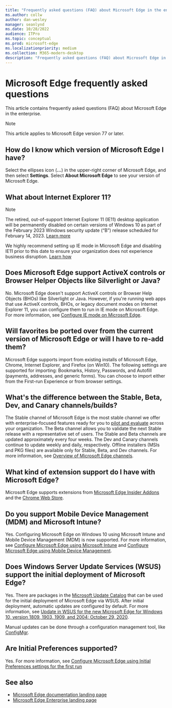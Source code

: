 ```yaml
---
title: "Frequently asked questions (FAQ) about Microsoft Edge in the enterprise"
ms.author: collw
author: dan-wesley
manager: seanlynd
ms.date: 10/28/2022
audience: ITPro
ms.topic: conceptual
ms.prod: microsoft-edge
ms.localizationpriority: medium
ms.collection: M365-modern-desktop
description: "Frequently asked questions (FAQ) about Microsoft Edge in the enterprise"
--- 
```



# Microsoft Edge frequently asked questions

This article contains frequently asked questions (FAQ) about Microsoft Edge in the enterprise.

> [!NOTE]
> This article applies to Microsoft Edge version 77 or later.

## How do I know which version of Microsoft Edge I have?

Select the ellipses icon (**...**) in the upper-right corner of Microsoft Edge, and then select **Settings**. Select **About Microsoft Edge** to see your version of Microsoft Edge.

## What about Internet Explorer 11?

>[!Note]
> The retired, out-of-support Internet Explorer 11 (IE11) desktop application will be permanently disabled on certain versions of Windows 10 as part of the February 2023 Windows security update (“B”) release scheduled for February 14, 2023. [Learn more](https://techcommunity.microsoft.com/t5/windows-it-pro-blog/internet-explorer-11-desktop-app-retirement-faq/ba-p/2366549)
>
> We highly recommend setting up IE mode in Microsoft Edge and disabling IE11 prior to this date to ensure your organization does not experience business disruption. [Learn how](https://techcommunity.microsoft.com/t5/windows-it-pro-blog/control-ie-retirement-on-your-own-schedule-with-the-disable-ie/ba-p/3627725)
>

## Does Microsoft Edge support ActiveX controls or Browser Helper Objects like Silverlight or Java?

No. Microsoft Edge doesn't support ActiveX controls or Browser Help Objects (BHOs) like Silverlight or Java. However, if you're running web apps that use ActiveX controls, BHOs, or legacy document modes on Internet Explorer 11, you can configure them to run in IE mode on  Microsoft Edge. For more information, see [Configure IE mode on Microsoft Edge](./edge-ie-mode.md).

## Will favorites be ported over from the current version of Microsoft Edge or will I have to re-add them?

Microsoft Edge supports import from existing installs of Microsoft Edge, Chrome, Internet Explorer, and Firefox (on Win10). The following settings are supported for importing: Bookmarks, History, Passwords, and Autofill (payments, addresses, and generic forms). You can choose to import either from the First-run Experience or from browser settings.

## What's the difference between the Stable, Beta, Dev, and Canary channels/builds?

The Stable channel of Microsoft Edge is the most stable channel we offer with enterprise-focused features ready for you to [pilot and evaluate](https://aka.ms/EdgeEnterprise) across your organization. The Beta channel allows you to validate the next Stable release with a representative set of users. The Stable and Beta channels are updated approximately every four weeks. The Dev and Canary channels continue to update weekly and daily, respectively. Offline installers (MSIs and PKG files) are available only for Stable, Beta, and Dev channels. For more information, see [Overview of Microsoft Edge channels](./microsoft-edge-channels.md).

## What kind of extension support do I have with Microsoft Edge?

Microsoft Edge supports extensions from [Microsoft Edge Insider Addons](https://go.microsoft.com/fwlink/?linkid=2081222) and the [Chrome Web Store](https://go.microsoft.com/fwlink/?linkid=2072338).

## Do you support Mobile Device Management (MDM) and Microsoft Intune?

Yes. Configuring Microsoft Edge on Windows 10 using Microsoft Intune and Mobile Device Management (MDM) is now supported. For more information, see [Configure Microsoft Edge using Microsoft Intune](./configure-edge-with-intune.md) and [Configure Microsoft Edge using Mobile Device Management](./configure-edge-with-mdm.md).

## Does Windows Server Update Services (WSUS) support the initial deployment of Microsoft Edge?

Yes. There are packages in the [Microsoft Update Catalog](https://www.catalog.update.microsoft.com/Search.aspx?q=the%20new%20microsoft%20edge%20for%20windows) that can be used for the initial deployment of Microsoft Edge via WSUS. After initial deployment, automatic updates are configured by default. For more information, see [Update in WSUS for the new Microsoft Edge for Windows 10, version 1809, 1903, 1909, and 2004: October 29, 2020](https://support.microsoft.com/help/4584642/update-in-wsus-for-the-new-microsoft-edge).

 Manual updates can be done through a configuration management tool, like [ConfigMgr](/configmgr/apps/deploy-use/deploy-edge?bc=%2fDeployEdge%2fbreadcrumb%2ftoc.json&toc=%2fDeployEdge%2ftoc.json).

## Are Initial Preferences supported?

Yes. For more information, see [Configure Microsoft Edge using Initial Preferences settings for the first run](./initial-preferences-support-on-microsoft-edge-browser.md)

## See also

- [Microsoft Edge documentation landing page](./index.yml)
- [Microsoft Edge Enterprise landing page](https://aka.ms/EdgeEnterprise)
  
